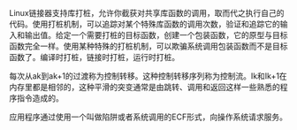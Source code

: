 Linux链接器支持库打桩，允许你截获对共享库函数的调用，取而代之执行自己的代码。使用打桩机制，可以追踪对某个特殊库函数的调用次数，验证和追踪它的输入和输出值。给定一个需要打桩的目标函数，创建一个包装函数，它的原型与目标函数完全一样。使用某种特殊的打桩机制，可以欺骗系统调用包装函数而不是目标函数了。编译时打桩，链接时打桩，运行时打桩。

每次从ak到ak+1的过渡称为控制转移。这种控制转移序列称为控制流。Ik和Ik+1在内存里都是相邻的，这种平滑的突变通常是由跳转、调用和返回这样一些熟悉的程序指令造成的。

应用程序通过使用一个叫做陷阱或者系统调用的ECF形式，向操作系统请求服务。
